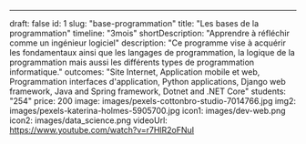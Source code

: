 ---

draft: false
id: 1
slug: "base-programmation"
title: "Les bases de la programmation"
timeline: "3mois"
shortDescription: "Apprendre à réfléchir comme un ingénieur logiciel"
description: "Ce programme vise à acquérir les fondamentaux ainsi que les langages de programmation, la logique de la programmation mais aussi les différents types de programmation informatique."
outcomes: "Site Internet, Application mobile et web, Programmation interfaces d'application, Python applications, Django web framework, Java and Spring framework, Dotnet and .NET Core"
students: "254"
price: 200
image: images/pexels-cottonbro-studio-7014766.jpg
img2: images/pexels-katerina-holmes-5905700.jpg
icon1: images/dev-web.png
icon2: images/data_science.png
videoUrl: https://www.youtube.com/watch?v=r7HlR2oFNuI

